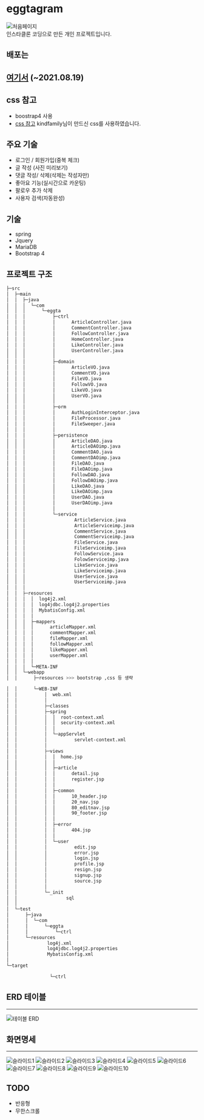 # eggtagram
![처음페이지 ](img/처음페이지.JPG)<br>
인스타클론 코딩으로 만든 개인 프로젝트입니다. <br>

## 배포는 
[여기서](http://eggman9298.cafe24.com/)   (~2021.08.19)
------------------  
## css 참고 
- boostrap4 사용
- [css 참고](https://github.com/kindfamily/f-instagram) kindfamily님이 만드신 css를 사용하였습니다.

## 주요 기술
- 로그인 / 회원가입(중복 체크)
- 글 작성 (사진 미리보기)
- 댓글 작성/ 삭제(삭제는 작성자만)
- 좋아요 기능(실시간으로 카운팅)
- 팔로우 추가 삭제
- 사용자 검색(자동완성)

## 기술
- spring
- Jquery
- MariaDB
- Bootstrap 4

## 프로젝트 구조

```bash
├─src
│  ├─main
│  │  ├─java
│  │  │  └─com
│  │  │      └─eggta
│  │  │          ├─ctrl
│  │  │          │      ArticleController.java
│  │  │          │      CommentController.java
│  │  │          │      FollowController.java
│  │  │          │      HomeController.java
│  │  │          │      LikeController.java
│  │  │          │      UserController.java
│  │  │          │
│  │  │          ├─domain
│  │  │          │      ArticleVO.java
│  │  │          │      CommentVO.java
│  │  │          │      FileVO.java
│  │  │          │      FollowVO.java
│  │  │          │      LikeVO.java
│  │  │          │      UserVO.java
│  │  │          │
│  │  │          ├─orm
│  │  │          │      AuthLoginInterceptor.java
│  │  │          │      FileProcessor.java
│  │  │          │      FileSweeper.java
│  │  │          │
│  │  │          ├─persistence
│  │  │          │      ArticleDAO.java
│  │  │          │      ArticleDAOimp.java
│  │  │          │      CommentDAO.java
│  │  │          │      CommentDAOimp.java
│  │  │          │      FileDAO.java
│  │  │          │      FileDAOimp.java
│  │  │          │      FollowDAO.java
│  │  │          │      FollowDAOimp.java
│  │  │          │      LikeDAO.java
│  │  │          │      LikeDAOimp.java
│  │  │          │      UserDAO.java
│  │  │          │      UserDAOimp.java
│  │  │          │
│  │  │          └─service
│  │  │                  ArticleService.java
│  │  │                  ArticleServiceimp.java
│  │  │                  CommentService.java
│  │  │                  CommentServiceimp.java
│  │  │                  FileService.java
│  │  │                  FileServiceimp.java
│  │  │                  FollowService.java
│  │  │                  FolowServiceimp.java
│  │  │                  LikeService.java
│  │  │                  LikeServiceimp.java
│  │  │                  UserService.java
│  │  │                  UserServiceimp.java
│  │  │
│  │  ├─resources
│  │  │  │  log4j2.xml
│  │  │  │  log4jdbc.log4j2.properties
│  │  │  │  MybatisConfig.xml
│  │  │  │
│  │  │  ├─mappers
│  │  │  │      articleMapper.xml
│  │  │  │      commentMapper.xml
│  │  │  │      fileMapper.xml
│  │  │  │      followMapper.xml
│  │  │  │      likeMapper.xml
│  │  │  │      userMapper.xml
│  │  │  │
│  │  │  └─META-INF
│  │  └─webapp
│  │      ├─resources >>> bootstrap ,css 등 생략

│  │      └─WEB-INF
│  │          │  web.xml
│  │          │
│  │          ├─classes
│  │          ├─spring
│  │          │  │  root-context.xml
│  │          │  │  security-context.xml
│  │          │  │
│  │          │  └─appServlet
│  │          │          servlet-context.xml
│  │          │
│  │          ├─views
│  │          │  │  home.jsp
│  │          │  │
│  │          │  ├─article
│  │          │  │      detail.jsp
│  │          │  │      register.jsp
│  │          │  │
│  │          │  ├─common
│  │          │  │      10_header.jsp
│  │          │  │      20_nav.jsp
│  │          │  │      80_editnav.jsp
│  │          │  │      90_footer.jsp
│  │          │  │
│  │          │  ├─error
│  │          │  │      404.jsp
│  │          │  │
│  │          │  └─user
│  │          │          edit.jsp
│  │          │          error.jsp
│  │          │          login.jsp
│  │          │          profile.jsp
│  │          │          resign.jsp
│  │          │          signup.jsp
│  │          │          source.jsp
│  │          │
│  │          └─_init
│  │                  sql
│  │
│  └─test
│      ├─java
│      │  └─com
│      │      └─eggta
│      │          └─ctrl
│      └─resources
│              log4j.xml
│              log4jdbc.log4j2.properties
│              MybatisConfig.xml
│
└─target

                └─ctrl
```

## ERD 테이블
------
![테이블 ERD ](img/ERD-수정.JPG)



## 화면명세
------

![슬라이드1 ](img/슬라이드1.JPG)
![슬라이드2 ](img/슬라이드2.JPG)
![슬라이드3 ](img/슬라이드3.JPG)
![슬라이드4 ](img/슬라이드4.JPG)
![슬라이드5 ](img/슬라이드5.JPG)
![슬라이드6 ](img/슬라이드6.JPG)
![슬라이드7 ](img/슬라이드7.JPG)
![슬라이드8 ](img/슬라이드8.JPG)
![슬라이드9 ](img/슬라이드9.JPG)
![슬라이드10 ](img/슬라이드10.JPG)


## TODO
- 반응형
- 무한스크롤
